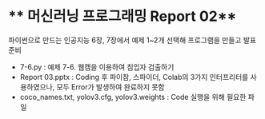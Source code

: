 # ** 머신러닝 프로그래밍 Report 02** 
파이썬으로 만드는 인공지능 6장, 7장에서 예제 1~2개 선택해 프로그램을 만들고 발표준비

- 7-6.py : 예제 7-6. 웹캠을 이용하여 침입자 검출하기 
- Report 03.pptx : Coding 후 파이참, 스파이더, Colab의 3가지 인터프리터를 사용하였으나, 모두 Error가 발생하여 완료하지 못함
- coco_names.txt, yolov3.cfg, yolov3.weights : Code  실행을 위해 필요한 파일
  
</p>
</br>